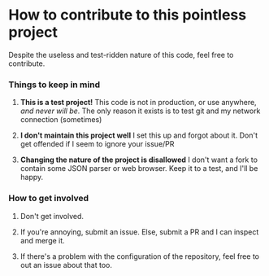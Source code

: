 # How to contribute to this pointless project

Despite the useless and test-ridden nature of this code, feel free to contribute.

### Things to keep in mind

1. **This is a test project!** This code is not in production, or use anywhere, *and never will be*. The only reason it
     exists is to test git and my network connection (sometimes)
     
1. **I don't maintain this project well** I set this up and forgot about it. Don't get offended if I seem to ignore your
     issue/PR
     
1. **Changing the nature of the project is disallowed** I don't want a fork to contain some JSON parser or web browser.
     Keep it to a test, and I'll be happy.
     
### How to get involved

1. Don't get involved.

2. If you're annoying, submit an issue. Else, submit a PR and I can inspect and merge it.

3. If there's a problem with the configuration of the repository, feel free to out an issue about that too.
